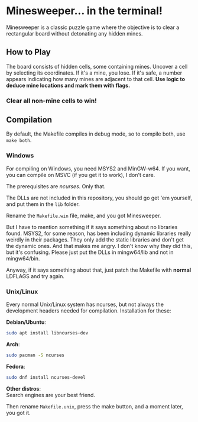 # Minesweeper... in the terminal!

Minesweeper is a classic puzzle game where the objective is to clear a rectangular board without detonating any hidden mines.

## How to Play

The board consists of hidden cells, some containing mines. Uncover a cell by selecting its coordinates. If it's a mine, you lose. If it's safe, a number appears indicating how many mines are adjacent to that cell.
**Use logic to deduce mine locations and mark them with flags.**

### Clear all non-mine cells to win!

## Compilation

By default, the Makefile compiles in debug mode, so to compile both, use `make both`.

### Windows

For compiling on Windows, you need MSYS2 and MinGW-w64.
If you want, you can compile on MSVC (if you get it to work), I don't care.

The prerequisites are _ncurses_. Only that.

The DLLs are not included in this repository, you should go get 'em yourself, and put them in the `lib` folder.

Rename the `Makefile.win` file, make, and you got Minesweeper.

But I have to mention something if it says something about no libraries found. MSYS2, for some reason, has been including dynamic libraries really weirdly in their packages. They only add the static libraries and don't get the dynamic ones. And that makes me angry. I don't know why they did this, but it's confusing. Please just put the DLLs in mingw64/lib and not in mingw64/bin.

Anyway, if it says something about that, just patch the Makefile with **normal** LDFLAGS and try again.

### Unix/Linux

Every normal Unix/Linux system has ncurses, but not always the development headers needed for compilation.
Installation for these:

**Debian/Ubuntu**:

```sh
sudo apt install libncurses-dev
```

**Arch**:

```sh
sudo pacman -S ncurses
```

**Fedora**:

```sh
sudo dnf install ncurses-devel
```

**Other distros**:  
Search engines are your best friend.

Then rename `Makefile.unix`, press the make button, and a moment later, you got it.
